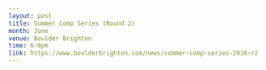 ```yaml
---
layout: post
title: Summer Comp Series (Round 2)
month: June
venue: Boulder Brighton
time: 6-9pm
link: https://www.boulderbrighton.com/news/summer-comp-series-2018-r2
---
```

